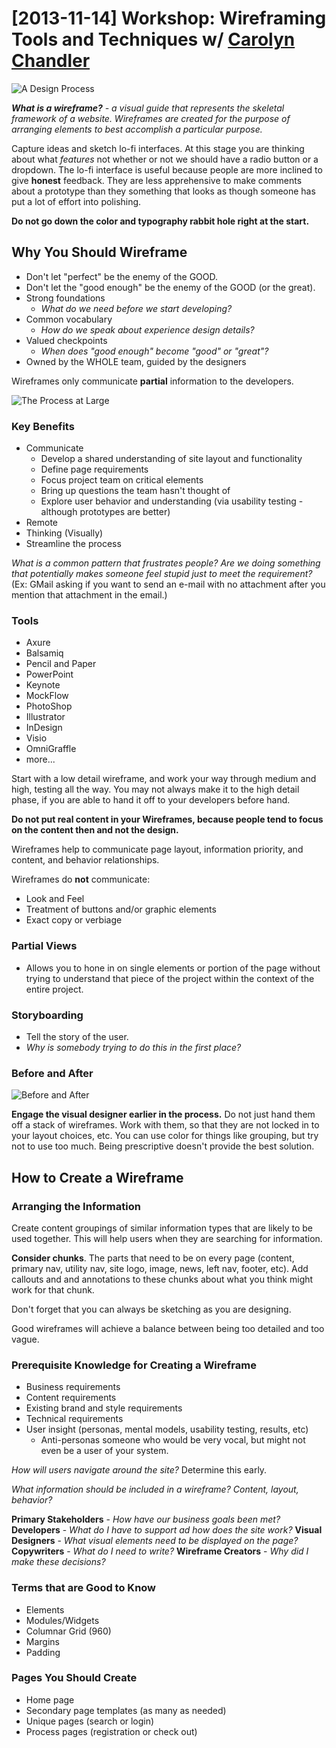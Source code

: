 # [2013-11-14] Workshop: Wireframing Tools and Techniques w/ [Carolyn Chandler](https://twitter.com/chanan)

![A Design Process](https://storage.googleapis.com/eklhad-web-public/images/a_design_process.png)

_**What is a wireframe?** - a visual guide that represents the skeletal framework of a website. Wireframes are created for the purpose of arranging elements to best accomplish a particular purpose._

Capture ideas and sketch lo-fi interfaces. At this stage you are thinking about what _features_ not whether or not we should have a radio button or a dropdown. The lo-fi interface is useful because people are more inclined to give **honest** feedback. They are less apprehensive to make comments about a prototype than they something that looks as though someone has put a lot of effort into polishing.

**Do not go down the color and typography rabbit hole right at the start.**

## Why You Should Wireframe

- Don't let "perfect" be the enemy of the GOOD.
- Don't let the "good enough" be the enemy of the GOOD (or the great).
- Strong foundations
  - _What do we need before we start developing?_
- Common vocabulary
  - _How do we speak about experience design details?_
- Valued checkpoints
  - _When does "good enough" become "good" or "great"?_
- Owned by the WHOLE team, guided by the designers

Wireframes only communicate **partial** information to the developers.

![The Process at Large](https://storage.googleapis.com/eklhad-web-public/images/the_process_at_large.gif)

### Key Benefits

- Communicate
  - Develop a shared understanding of site layout and functionality
  - Define page requirements
  - Focus project team on critical elements
  - Bring up questions the team hasn't thought of
  - Explore user behavior and understanding (via usability testing - although prototypes are better)
- Remote
- Thinking (Visually)
- Streamline the process

_What is a common pattern that frustrates people? Are we doing something that potentially makes someone feel stupid just to meet the requirement?_ (Ex: GMail asking if you want to send an e-mail with no attachment after you mention that attachment in the email.)

### Tools

- Axure
- Balsamiq
- Pencil and Paper
- PowerPoint
- Keynote
- MockFlow
- PhotoShop
- Illustrator
- InDesign
- Visio
- OmniGraffle
- more...

Start with a low detail wireframe, and work your way through medium and high, testing all the way. You may not always make it to the high detail phase, if you are able to hand it off to your developers before hand.

**Do not put real content in your Wireframes, because people tend to focus on the content then and not the design.**

Wireframes help to communicate page layout, information priority, and content, and behavior relationships.

Wireframes do **not** communicate:

- Look and Feel
- Treatment of buttons and/or graphic elements
- Exact copy or verbiage

### Partial Views

- Allows you to hone in on single elements or portion of the page without trying to understand that piece of the project within the context of the entire project.

### Storyboarding

- Tell the story of the user.
- _Why is somebody trying to do this in the first place?_

### Before and After

![Before and After](https://storage.googleapis.com/eklhad-web-public/images/before_and_after.jpeg)

**Engage the visual designer earlier in the process.** Do not just hand them off a stack of wireframes. Work with them, so that they are not locked in to your layout choices, etc. You can use color for things like grouping, but try not to use too much. Being prescriptive doesn't provide the best solution.

## How to Create a Wireframe

### Arranging the Information

Create content groupings of similar information types that are likely to be used together. This will help users when they are searching for information.

**Consider chunks**. The parts that need to be on every page (content, primary nav, utility nav, site logo, image, news, left nav, footer, etc). Add callouts and and annotations to these chunks about what you think might work for that chunk.

Don't forget that you can always be sketching as you are designing.

Good wireframes will achieve a balance between being too detailed and too vague.

### Prerequisite Knowledge for Creating a Wireframe

- Business requirements
- Content requirements
- Existing brand and style requirements
- Technical requirements
- User insight (personas, mental models, usability testing, results, etc)
  - Anti-personas someone who would be very vocal, but might not even be a user of your system.

_How will users navigate around the site?_ Determine this early.

_What information should be included in a wireframe? Content, layout, behavior?_

**Primary Stakeholders** - _How have our business goals been met?_
**Developers** - _What do I have to support ad how does the site work?_
**Visual Designers** - _What visual elements need to be displayed on the page?_
**Copywriters** - _What do I need to write?_
**Wireframe Creators** - _Why did I make these decisions?_

### Terms that are Good to Know

- Elements
- Modules/Widgets
- Columnar Grid (960)
- Margins
- Padding

### Pages You Should Create

- Home page
- Secondary page templates (as many as needed)
- Unique pages (search or login)
- Process pages (registration or check out)
